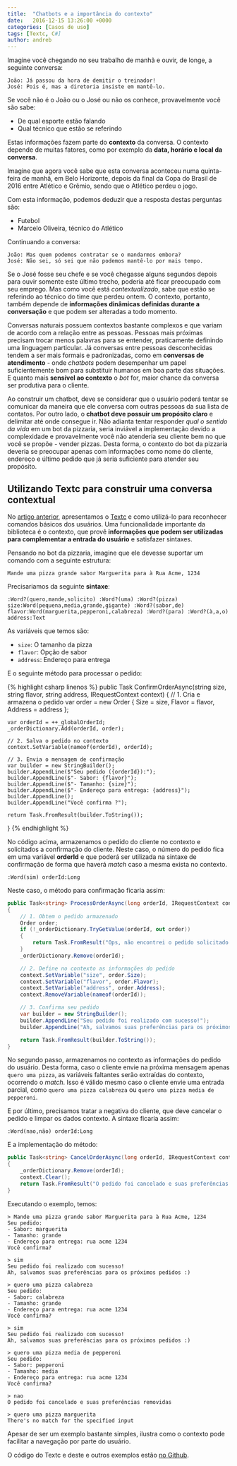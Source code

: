 ```yaml
---
title:  "Chatbots e a importância do contexto"
date:   2016-12-15 13:26:00 +0000
categories: [Casos de uso]
tags: [Textc, C#]
author: andreb
---
```


Imagine você chegando no seu trabalho de manhã e ouvir, de longe, a seguinte conversa:

```
João: Já passou da hora de demitir o treinador!
José: Pois é, mas a diretoria insiste em mantê-lo.
```
Se você não é o João ou o José ou não os conhece, provavelmente você são sabe:

- De qual esporte estão falando
- Qual técnico que estão se referindo

Estas informações fazem parte do **contexto** da conversa. O contexto depende de muitas fatores, como por exemplo da **data, horário e local da conversa**. 

<!--preview--> 

Imagine que agora você sabe que esta conversa aconteceu numa quinta-feira de manhã, em Belo Horizonte, depois da final da Copa do Brasil de 2016 entre Atlético e Grêmio, sendo que o Atlético perdeu o jogo.

Com esta informação, podemos deduzir que a resposta destas perguntas são:

- Futebol
- Marcelo Oliveira, técnico do Atlético

Continuando a conversa:

```
João: Mas quem podemos contratar se o mandarmos embora?
José: Não sei, só sei que não podemos mantê-lo por mais tempo.
```

Se o José fosse seu chefe e se você chegasse alguns segundos depois para ouvir somente este último trecho, poderia até ficar preocupado com seu emprego. Mas como você está *contextualizado*, sabe que estão se referindo ao técnico do time que perdeu ontem. O contexto, portanto, também depende de **informações dinâmicas definidas durante a conversação** e que podem ser alteradas a todo momento.

Conversas naturais possuem contextos bastante complexos e que variam de acordo com a relação entre as pessoas. Pessoas mais próximas precisam trocar menos palavras para se entender, praticamente definindo uma linguagem particular. Já conversas entre pessoas desconhecidas tendem a ser mais formais e padronizadas, como em **conversas de atendimento** - onde *chatbots* podem desempenhar um papel suficientemente bom para substituir humanos em boa parte das situações. E quanto mais **sensível ao contexto** o *bot* for, maior chance da conversa ser produtiva para o cliente.

Ao construir um chatbot, deve se considerar que o usuário poderá tentar se comunicar da maneira que ele conversa com outras pessoas da sua lista de contatos. Por outro lado, o **chatbot deve possuir um propósito claro** e delimitar até onde consegue ir. Não adianta tentar responder *qual o sentido da vida* em um bot da pizzaria, seria inviável a implementação devido a complexidade e provavelmente você não atenderia seu cliente bem no que você se propõe - vender pizzas. Desta forma, o contexto do bot da pizzaria deveria se preocupar apenas com informações como nome do cliente, endereço e último pedido que já seria suficiente para atender seu propósito.

## Utilizando Textc para construir uma conversa contextual

No [artigo anterior](http://blog.blip.ai/2016/10/17/chatbots-com-textc.html), apresentamos o [Textc](https://github.com/takenet/textc-csharp) e como utilizá-lo para reconhecer comandos básicos dos usuários. Uma funcionalidade importante da biblioteca é o contexto, que provê **informações que podem ser utilizadas para complementar a entrada do usuário** e satisfazer sintaxes.

Pensando no bot da pizzaria, imagine que ele devesse suportar um comando com a seguinte estrutura:

```
Mande uma pizza grande sabor Marguerita para à Rua Acme, 1234
```

Precisariamos da seguinte **sintaxe**:

```
:Word?(quero,mande,solicito) :Word?(uma) :Word?(pizza) size:Word(pequena,media,grande,gigante) :Word?(sabor,de) flavor:Word(marguerita,pepperoni,calabreza) :Word?(para) :Word?(à,a,o) address:Text
```

As variáveis que temos são:

- `size`: O tamanho da pizza
- `flavor`: Opção de sabor
- `address`: Endereço para entrega

E o seguinte método para processar o pedido:

{% highlight csharp linenos %}
public Task<string> ConfirmOrderAsync(string size, string flavor, string address, IRequestContext context)
{
    // 1. Cria e armazena o pedido
    var order = new Order
    {
        Size = size,
        Flavor = flavor,
        Address = address
    };

    var orderId = ++_globalOrderId;
    _orderDictionary.Add(orderId, order);

    // 2. Salva o pedido no contexto
    context.SetVariable(nameof(orderId), orderId);

    // 3. Envia o mensagem de confirmação
    var builder = new StringBuilder();
    builder.AppendLine($"Seu pedido ({orderId}):");
    builder.AppendLine($"- Sabor: {flavor}");
    builder.AppendLine($"- Tamanho: {size}");
    builder.AppendLine($"- Endereço para entrega: {address}");
    builder.AppendLine();
    builder.AppendLine("Você confirma ?");

    return Task.FromResult(builder.ToString());
}
{% endhighlight %}

No código acima, armazenamos o pedido do cliente no contexto e solicitados a confirmação do cliente. Neste caso, o número do pedido fica em uma variável **orderId** e que poderá ser utilizada na sintaxe de confirmação de forma que haverá *match* caso a mesma exista no contexto.

```
:Word(sim) orderId:Long
```

Neste caso, o método para confirmação ficaria assim:

```csharp        
public Task<string> ProcessOrderAsync(long orderId, IRequestContext context)
{
    // 1. Obtem o pedido armazenado
    Order order;
    if (!_orderDictionary.TryGetValue(orderId, out order))
    {
        return Task.FromResult("Ops, não encontrei o pedido solicitado :(");
    }
    _orderDictionary.Remove(orderId);

    // 2. Define no contexto as informações do pedido
    context.SetVariable("size", order.Size);
    context.SetVariable("flavor", order.Flavor);
    context.SetVariable("address", order.Address);
    context.RemoveVariable(nameof(orderId));

    // 3. Confirma seu pedido
    var builder = new StringBuilder();
    builder.AppendLine("Seu pedido foi realizado com sucesso!");
    builder.AppendLine("Ah, salvamos suas preferências para os próximos pedidos :)");

    return Task.FromResult(builder.ToString());
}
```

No segundo passo, armazenamos no contexto as informações do pedido do usuário. Desta forma, caso o cliente envie na próxima mensagem apenas `quero uma pizza`, as variáveis faltantes serão extraídas do contexto, ocorrendo o *match*. Isso é válido mesmo caso o cliente envie uma entrada parcial, como `quero uma pizza calabreza` ou `quero uma pizza media de pepperoni`.

E por último, precisamos tratar a negativa do cliente, que deve cancelar o pedido e limpar os dados contexto. A sintaxe ficaria assim:

```
:Word(nao,não) orderId:Long
```

E a implementação do método:

```csharp        
public Task<string> CancelOrderAsync(long orderId, IRequestContext context)
{
    _orderDictionary.Remove(orderId);
    context.Clear();
    return Task.FromResult("O pedido foi cancelado e suas preferências removidas");
}
```

Executando o exemplo, temos:

```
> Mande uma pizza grande sabor Marguerita para à Rua Acme, 1234
Seu pedido:
- Sabor: marguerita
- Tamanho: grande
- Endereço para entrega: rua acme 1234
Você confirma?

> sim
Seu pedido foi realizado com sucesso!
Ah, salvamos suas preferências para os próximos pedidos :)

> quero uma pizza calabreza
Seu pedido:
- Sabor: calabreza
- Tamanho: grande
- Endereço para entrega: rua acme 1234
Você confirma?

> sim
Seu pedido foi realizado com sucesso!
Ah, salvamos suas preferências para os próximos pedidos :)

> quero uma pizza media de pepperoni
Seu pedido:
- Sabor: pepperoni
- Tamanho: media
- Endereço para entrega: rua acme 1234
Você confirma?

> nao
O pedido foi cancelado e suas preferências removidas

> quero uma pizza marguerita
There's no match for the specified input

```

Apesar de ser um exemplo bastante simples, ilustra como o contexto pode facilitar a navegação por parte do usuário.

O código do Textc e deste e outros exemplos estão <a href="https://github.com/takenet/textc-csharp/tree/master/src/Takenet.Textc.Samples">no Github</a>. 
